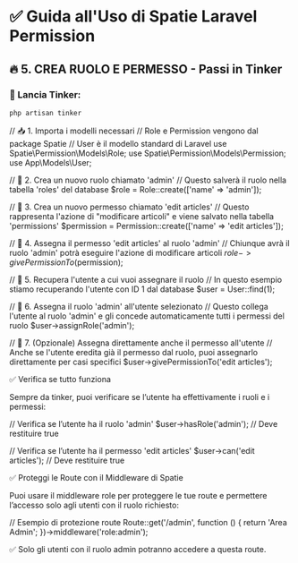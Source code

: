 # ✅ Guida all'Uso di Spatie Laravel Permission

## 🔥 5. CREA RUOLO E PERMESSO - Passi in Tinker

### 📌 Lancia Tinker:
```bash
php artisan tinker
```

// 📥 1. Importa i modelli necessari
// Role e Permission vengono dal package Spatie
// User è il modello standard di Laravel
use Spatie\Permission\Models\Role;
use Spatie\Permission\Models\Permission;
use App\Models\User;

// 🔨 2. Crea un nuovo ruolo chiamato 'admin'
// Questo salverà il ruolo nella tabella 'roles' del database
$role = Role::create(['name' => 'admin']);

// 🔐 3. Crea un nuovo permesso chiamato 'edit articles'
// Questo rappresenta l'azione di "modificare articoli" e viene salvato nella tabella 'permissions'
$permission = Permission::create(['name' => 'edit articles']);

// 🔗 4. Assegna il permesso 'edit articles' al ruolo 'admin'
// Chiunque avrà il ruolo 'admin' potrà eseguire l'azione di modificare articoli
$role->givePermissionTo($permission);

// 👤 5. Recupera l'utente a cui vuoi assegnare il ruolo
// In questo esempio stiamo recuperando l'utente con ID 1 dal database
$user = User::find(1);

// 🎯 6. Assegna il ruolo 'admin' all'utente selezionato
// Questo collega l'utente al ruolo 'admin' e gli concede automaticamente tutti i permessi del ruolo
$user->assignRole('admin');

// 🔄 7. (Opzionale) Assegna direttamente anche il permesso all'utente
// Anche se l'utente eredita già il permesso dal ruolo, puoi assegnarlo direttamente per casi specifici
$user->givePermissionTo('edit articles');


✅ Verifica se tutto funziona

Sempre da tinker, puoi verificare se l’utente ha effettivamente i ruoli e i permessi:

// Verifica se l’utente ha il ruolo 'admin'
$user->hasRole('admin'); // Deve restituire true

// Verifica se l’utente ha il permesso 'edit articles'
$user->can('edit articles'); // Deve restituire true


✅ Proteggi le Route con il Middleware di Spatie

Puoi usare il middleware role per proteggere le tue route e permettere l’accesso solo agli utenti con il ruolo richiesto:

// Esempio di protezione route
Route::get('/admin', function () {
    return 'Area Admin';
})->middleware('role:admin');

✅ Solo gli utenti con il ruolo admin potranno accedere a questa route.